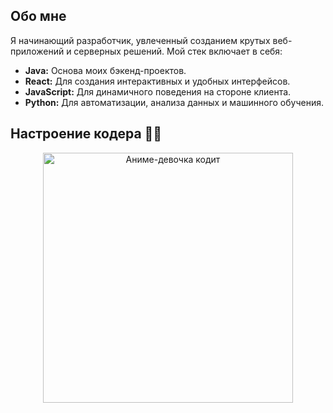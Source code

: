 ## Обо мне

Я начинающий разработчик, увлеченный созданием крутых веб-приложений и серверных решений. Мой стек включает в себя:

*   **Java:** Основа моих бэкенд-проектов.
*   **React:** Для создания интерактивных и удобных интерфейсов.
*   **JavaScript:** Для динамичного поведения на стороне клиента.
*   **Python:** Для автоматизации, анализа данных и машинного обучения.
## Настроение кодера 👩‍💻

<p align="center">
  <img src="" width="400" alt="Аниме-девочка кодит" />
</p>
